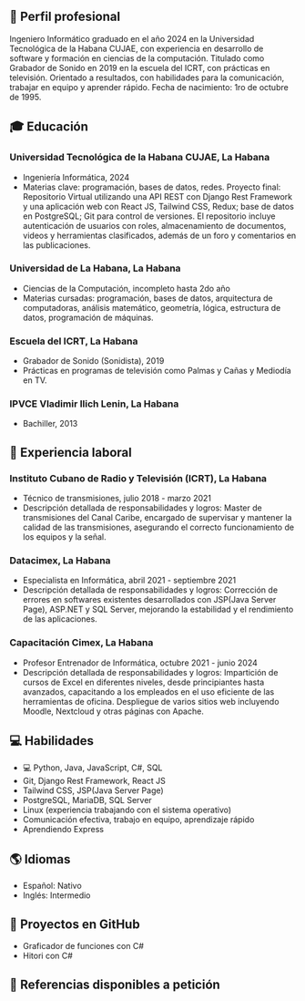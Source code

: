 ## 💼 Perfil profesional

Ingeniero Informático graduado en el año 2024 en la Universidad Tecnológica de la Habana CUJAE, con experiencia en desarrollo de software y formación en ciencias de la computación. Titulado como Grabador de Sonido en 2019 en la escuela del ICRT, con prácticas en televisión. Orientado a resultados, con habilidades para la comunicación, trabajar en equipo y aprender rápido.
Fecha de nacimiento: 1ro de octubre de 1995.

## 🎓 Educación

### Universidad Tecnológica de la Habana CUJAE, La Habana

- Ingeniería Informática, 2024
- Materias clave: programación, bases de datos, redes. Proyecto final: Repositorio Virtual utilizando una API REST con Django Rest Framework y una aplicación web con React JS, Tailwind CSS, Redux; base de datos en PostgreSQL; Git para control de versiones. El repositorio incluye autenticación de usuarios con roles, almacenamiento de documentos, videos y herramientas clasificados, además de un foro y comentarios en las publicaciones.

### Universidad de La Habana, La Habana

- Ciencias de la Computación, incompleto hasta 2do año
- Materias cursadas: programación, bases de datos, arquitectura de computadoras, análisis matemático, geometría, lógica, estructura de datos, programación de máquinas.

### Escuela del ICRT, La Habana

- Grabador de Sonido (Sonidista), 2019
- Prácticas en programas de televisión como Palmas y Cañas y Mediodía en TV.

### IPVCE Vladimir Ilich Lenin, La Habana

- Bachiller, 2013

## 💼 Experiencia laboral

### Instituto Cubano de Radio y Televisión (ICRT), La Habana

- Técnico de transmisiones, julio 2018 - marzo 2021
- Descripción detallada de responsabilidades y logros: Master de transmisiones del Canal Caribe, encargado de supervisar y mantener la calidad de las transmisiones, asegurando el correcto funcionamiento de los equipos y la señal.

### Datacimex, La Habana

- Especialista en Informática, abril 2021 - septiembre 2021
- Descripción detallada de responsabilidades y logros: Corrección de errores en softwares existentes desarrollados con JSP(Java Server Page), ASP.NET y SQL Server, mejorando la estabilidad y el rendimiento de las aplicaciones.

### Capacitación Cimex, La Habana

- Profesor Entrenador de Informática, octubre 2021 - junio 2024
- Descripción detallada de responsabilidades y logros: Impartición de cursos de Excel en diferentes niveles, desde principiantes hasta avanzados, capacitando a los empleados en el uso eficiente de las herramientas de oficina. Despliegue de varios sitios web incluyendo Moodle, Nextcloud y otras páginas con Apache.

## 💻 Habilidades

- 💻 Python, Java, JavaScript, C#, SQL
- Git, Django Rest Framework, React JS
- Tailwind CSS, JSP(Java Server Page)
- PostgreSQL, MariaDB, SQL Server
- Linux (experiencia trabajando con el sistema operativo)
- Comunicación efectiva, trabajo en equipo, aprendizaje rápido
- Aprendiendo Express

## 🌎 Idiomas

- Español: Nativo
- Inglés: Intermedio

## 🔗 Proyectos en GitHub

- Graficador de funciones con C#
- Hitori con C#

## 🔗 Referencias disponibles a petición
